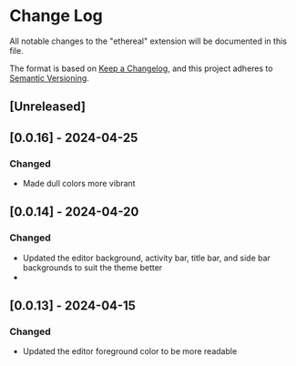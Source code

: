 # Change Log

All notable changes to the "ethereal" extension will be documented in this file.

The format is based on [Keep a Changelog](https://keepachangelog.com/en/1.1.0/),
and this project adheres to [Semantic Versioning](https://semver.org/spec/v2.0.0.html).

## [Unreleased]

## [0.0.16] - 2024-04-25

### Changed

- Made dull colors more vibrant

## [0.0.14] - 2024-04-20

### Changed

- Updated the editor background, activity bar, title bar, and side bar backgrounds to suit the theme better
- 

## [0.0.13] - 2024-04-15

### Changed

- Updated the editor foreground color to be more readable

